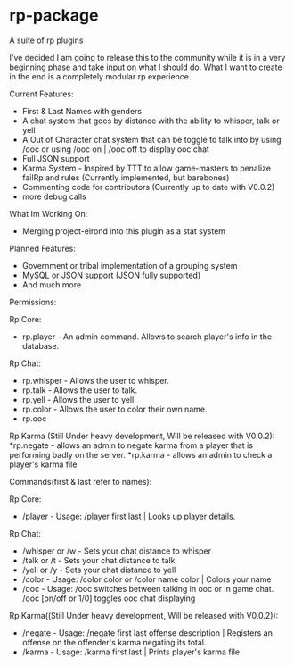 # rp-package
A suite of rp plugins

I've decided I am going to release this to the community while it is in a very beginning phase and take input on 
what I should do. What I want to create in the end is a completely modular rp experience.

Current Features:
  * First & Last Names with genders
  * A chat system that goes by distance with the ability to whisper, talk or yell
  * A Out of Character chat system that can be toggle to talk into by using /ooc or using /ooc on | /ooc off to display ooc chat
  * Full JSON support
  * Karma System - Inspired by TTT to allow game-masters to penalize failRp and rules (Currently implemented, but barebones)
  * Commenting code for contributors (Currently up to date with V0.0.2)
  * more debug calls

What Im Working On:
  * Merging project-elrond into this plugin as a stat system

Planned Features:
  * Government or tribal implementation of a grouping system
  * MySQL or JSON support (JSON fully supported)
  * And much more

Permissions:

Rp Core:
  * rp.player - An admin command. Allows to search player's info in the database.

Rp Chat:
  * rp.whisper - Allows the user to whisper.
  * rp.talk - Allows the user to talk.
  * rp.yell - Allows the user to yell.
  * rp.color - Allows the user to color their own name.
  * rp.ooc

Rp Karma (Still Under heavy development, Will be released with V0.0.2):
  *rp.negate - allows an admin to negate karma from a player that is performing badly on the server.
  *rp.karma - allows an admin to check a player's karma file

Commands(first & last refer to names):

Rp Core:
  * /player - Usage: /player first last | Looks up player details.

Rp Chat:
  * /whisper or /w - Sets your chat distance to whisper
  * /talk or /t - Sets your chat distance to talk
  * /yell or /y - Sets your chat distance to yell
  * /color - Usage: /color color or /color name color | Colors your name
  * /ooc - Usage: /ooc switches between talking in ooc or in game chat. /ooc [on/off or 1/0] toggles ooc chat displaying

Rp Karma((Still Under heavy development, Will be released with V0.0.2)):
  * /negate - Usage: /negate first last offense description | Registers an offense on the offender's karma negating its total.
  * /karma - Usage: /karma first last | Prints player's karma file
  
